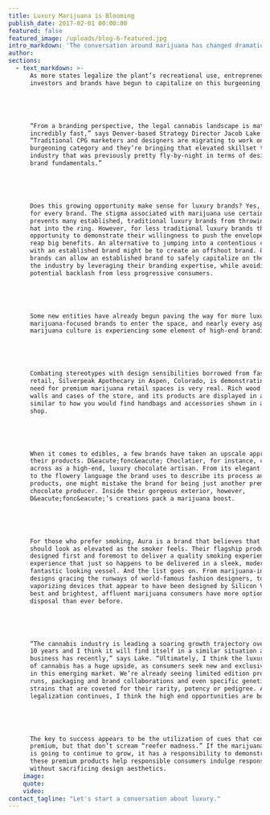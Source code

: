 ```yaml
---
title: Luxury Marijuana is Blooming
publish_date: 2017-02-01 00:00:00
featured: false
featured_image: /uploads/blog-6-featured.jpg
intro_markdown: 'The conversation around marijuana has changed dramatically over the last decade. Once widely considered a pastime reserved for unmotivated outcasts and burnouts, the current public perception paints a different picture. People from all walks of life now freely admit to indulging in marijuana, despite the stigma that stubbornly exists.​'
author:
sections:
  - text_markdown: >-
      As more states legalize the plant’s recreational use, entrepreneurs,
      investors and brands have begun to capitalize on this burgeoning industry.





      “From a branding perspective, the legal cannabis landscape is maturing
      incredibly fast,” says Denver-based Strategy Director Jacob Lake.
      “Traditional CPG marketers and designers are migrating to work on this
      burgeoning category and they’re bringing that elevated skillset to an
      industry that was previously pretty fly-by-night in terms of design and
      brand fundamentals.”





      Does this growing opportunity make sense for luxury brands? Yes, but not
      for every brand. The stigma associated with marijuana use certainly
      prevents many established, traditional luxury brands from throwing their
      hat into the ring. However, for less traditional luxury brands the
      opportunity to demonstrate their willingness to push the envelope could
      reap big benefits. An alternative to jumping into a contentious category
      with an established brand might be to create an offshoot brand. Offshoot
      brands can allow an established brand to safely capitalize on the growth of
      the industry by leveraging their branding expertise, while avoiding
      potential backlash from less progressive consumers.





      Some new entities have already begun paving the way for more luxury
      marijuana-focused brands to enter the space, and nearly every aspect of
      marijuana culture is experiencing some element of high-end branding.





      Combating stereotypes with design sensibilities borrowed from fashion
      retail, Silverpeak Apothecary in Aspen, Colorado, is demonstrating that the
      need for premium marijuana retail spaces is very real. Rich wood lines the
      walls and cases of the store, and its products are displayed in a way
      similar to how you would find handbags and accessories shown in a Soho
      shop.





      When it comes to edibles, a few brands have taken an upscale approach to
      their products. D&eacute;fonc&eacute; Choclatier, for instance, comes
      across as a high-end, luxury chocolate artisan. From its elegant packaging,
      to the flowery language the brand uses to describe its process and
      products, one might mistake the brand for being just another premium
      chocolate producer. Inside their gorgeous exterior, however,
      D&eacute;fonc&eacute;’s creations pack a marijuana boost.





      For those who prefer smoking, Aura is a brand that believes that smoking
      should look as elevated as the smoker feels. Their flagship product is
      designed first and foremost to deliver a quality smoking experience – an
      experience that just so happens to be delivered in a sleek, modern and
      fantastic looking vessel. And the list goes on. From marijuana-inspired
      designs gracing the runways of world-famous fashion designers, to
      vaporizing devices that appear to have been designed by Silicon Valley’s
      best and brightest, affluent marijuana consumers have more options at their
      disposal than ever before.





      “The cannabis industry is leading a soaring growth trajectory over the next
      10 years and I think it will find itself in a similar situation as the beer
      business has recently,” says Lake. “Ultimately, I think the luxury echelon
      of cannabis has a huge upside, as consumers seek new and exclusive products
      in this emerging market. We’re already seeing limited edition production
      runs, packaging and brand collaborations and even specific genetics or
      strains that are coveted for their rarity, potency or pedigree. As
      legalization continues, I think the high end opportunities are bountiful.”





      The key to success appears to be the utilization of cues that connote
      premium, but that don’t scream “reefer madness.” If the marijuana industry
      is going to continue to grow, it has a responsibility to demonstrate that
      these premium products help responsible consumers indulge responsibly,
      without sacrificing design aesthetics.​
    image:
    quote:
    video:
contact_tagline: "Let's start a conversation about luxury."
---
```



